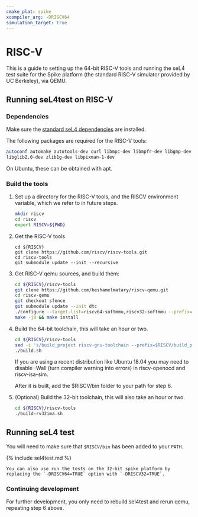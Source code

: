```yaml
---
cmake_plat: spike
xcompiler_arg: -DRISCV64
simulation_target: true
---
```


# RISC-V

This is a guide to setting up the 64-bit RISC-V tools and running the seL4 test suite for the Spike
platform (the standard RISC-V simulator provided by UC Berkeley), via QEMU.

## Running seL4test on RISC-V

### Dependencies

Make sure the [standard seL4 dependencies](/GettingStarted.html#setting-up-your-machine) are installed.

The following packages are required for the RISC-V tools:

```bash
autoconf automake autotools-dev curl libmpc-dev libmpfr-dev libgmp-dev libusb-1.0-0-dev gawk build-essential bison flex texinfo gperf libtool patchutils bc zlib1g-dev device-tree-compiler pkg-config
libglib2.0-dev zlib1g-dev libpixman-1-dev
```

On Ubuntu, these can be obtained with apt.

### Build the tools

1. Set up a directory for the RISC-V tools, and the RISCV environment variable, which we refer to in
   future steps.

    ```bash
    mkdir riscv
    cd riscv
    export RISCV=${PWD}
    ```

2. Get the RISC-V tools

    ```
    cd ${RISCV}
    git clone https://github.com/riscv/riscv-tools.git
    cd riscv-tools
    git submodule update --init --recursive
    ```

3. Get RISC-V qemu sources, and build them:

    ```bash
    cd ${RISCV}/riscv-tools
    git clone https://github.com/heshamelmatary/riscv-qemu.git
    cd riscv-qemu
    git checkout sfence
    git submodule update --init dtc
    ./configure --target-list=riscv64-softmmu,riscv32-softmmu --prefix=${RISCV}
    make -j8 && make install
    ```

4. Build the 64-bit toolchain, this will take an hour or two.

    ```bash
    cd ${RISCV}/riscv-tools
    sed -i 's/build_project riscv-gnu-toolchain --prefix=$RISCV/build_project riscv-gnu-toolchain --prefix=$RISCV --with-arch=rv64imafdc --with-abi=lp64 --enable-multilib/g' ./build.sh
    ./build.sh
    ```

    If you are using a recent distribution like Ubuntu 18.04 you may need to disable -Wall (turn compiler warning into errors) in riscv-openocd and riscv-isa-sim.

    After it is built, add the $RISCV/bin folder to your path for step 6.


5. (Optional) Build the 32-bit toolchain, this will also take an hour or two.

    ```bash
    cd ${RISCV}/riscv-tools
    ./build-rv32ima.sh
    ```

## Running seL4 test

You will need to make sure that `$RISCV/bin` has been added to your `PATH`.

{% include sel4test.md %}

    You can also use run the tests on the 32-bit spike platform by
    replacing the `-DRISCV64=TRUE` option with `-DRISCV32=TRUE`.

### Continuing development

For further development, you only need to rebuild sel4test and rerun qemu, repeating step 6 above.
